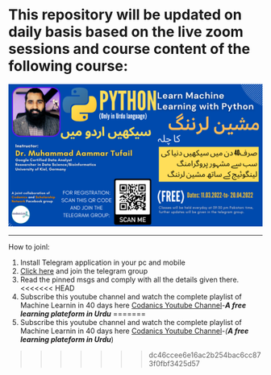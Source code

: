 # This repository will be updated on daily basis based on the live zoom sessions and course content of the following course:

![MachineLearning ka Chilla](resources/ml1.png)

---
How to joinl:

1. Install Telegram application in your pc and mobile
2. [Click here](https://t.me/+R_QuSxdyn344Zjg0) and join the telegram group
3. Read the pinned msgs and comply with all the details given there.
<<<<<<< HEAD
4. Subscribe this youtube channel and watch the complete playlist of Machine Learnin in 40 days here [Codanics Youtube Channel](https://youtube.com/playlist?list=PL9XvIvvVL50HHzaLPtFBOuikAWa0JdhMW)-_**A free learning plateform in Urdu**_
=======
4. Subscribe this youtube channel and watch the complete playlist of Machine Learnin in 40 days here [Codanics Youtube Channel](https://youtube.com/playlist?list=PL9XvIvvVL50HHzaLPtFBOuikAWa0JdhMW)-_(**A free learning plateform in Urdu**_)
>>>>>>> dc46ccee6e16ac2b254bac6cc873f0fbf3425d57
